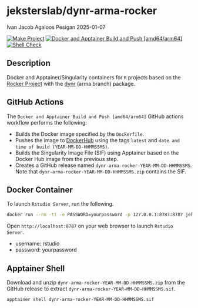 jeksterslab/dynr-arma-rocker
================
Ivan Jacob Agaloos Pesigan
2025-01-07

<!-- README.md is generated from .setup/readme/README.Rmd. Please edit that file -->

<!-- badges: start -->

[![Make
Project](https://github.com/jeksterslab/docker-dynr-arma-rocker/actions/workflows/make.yml/badge.svg)](https://github.com/jeksterslab/docker-dynr-arma-rocker/actions/workflows/make.yml)
[![Docker and Apptainer Build and Push
\[amd64/arm64\]](https://github.com/jeksterslab/docker-dynr-arma-rocker/actions/workflows/docker-apptainer-build-push-amd64-arm64.yml/badge.svg)](https://github.com/jeksterslab/docker-dynr-arma-rocker/actions/workflows/docker-apptainer-build-push-amd64-arm64.yml)
[![Shell
Check](https://github.com/jeksterslab/docker-dynr-arma-rocker/actions/workflows/shellcheck.yml/badge.svg)](https://github.com/jeksterslab/docker-dynr-arma-rocker/actions/workflows/shellcheck.yml)
<!-- badges: end -->

## Description

Docker and Apptainer/Singularity containers for `R` projects based on
the [Rocker Project](https://rocker-project.org/) with the
[dynr](https://github.com/mhunter1/dynr) (arma branch) package.

## GitHub Actions

The `Docker and Apptainer Build and Push [amd64/arm64]` GitHub actions
workflow performs the following:

- Builds the Docker image specified by the `Dockerfile`.
- Pushes the image to
  [DockerHub](https://hub.docker.com/r/jeksterslab/dynr-arma-rocker)
  using the tags `latest` and
  `date and time of build (YEAR-MM-DD-HHMMSSMS)`.
- Builds the Singularity Image File (SIF) using Apptainer based on the
  Docker Hub image from the previous step.
- Creates a GitHub release named `dynr-arma-rocker-YEAR-MM-DD-HHMMSSMS`.
  Note that `dynr-arma-rocker-YEAR-MM-DD-HHMMSSMS.zip` contains the SIF.

## Docker Container

To launch `Rstudio Server`, run the following.

``` bash
docker run --rm -ti -e PASSWORD=yourpassword -p 127.0.0.1:8787:8787 jeksterslab/dynr-arma-rocker
```

Open `http://localhost:8787` on your web browser to launch
`Rstudio Server`.

- username: rstudio
- password: yourpassword

## Apptainer Shell

Download and unzip `dynr-arma-rocker-YEAR-MM-DD-HHMMSSMS.zip` from the
GitHub release to extract `dynr-arma-rocker-YEAR-MM-DD-HHMMSSMS.sif`.

``` bash
apptainer shell dynr-arma-rocker-YEAR-MM-DD-HHMMSSMS.sif
```
